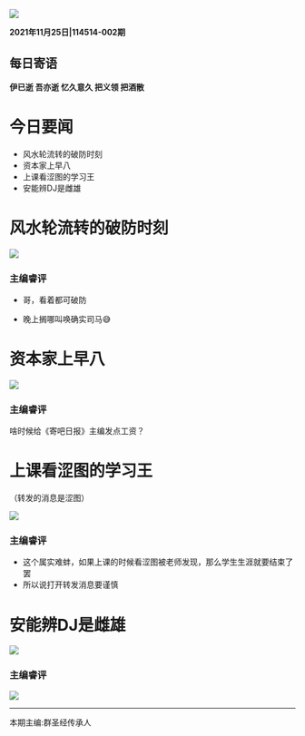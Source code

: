 ![](../../pic/title.jpg)

**2021年11月25日|114514-002期**

## 每日寄语

**伊已逝 吾亦逝 忆久意久 把义领 把酒散**



# 今日要闻

* 风水轮流转的破防时刻
* 资本家上早八
* 上课看涩图的学习王
* 安能辨DJ是雌雄

# 风水轮流转的破防时刻

![](QQ图片20211125102727.png)

### 主编睿评

* 哥，看着都可破防

* 晚上搁哪叫唤确实司马😅

# 资本家上早八

![](QQ图片20211125102639.png)

### 主编睿评

啥时候给《寄吧日报》主编发点工资？

# 上课看涩图的学习王

（转发的消息是涩图）

![](QQ图片20211125103650.png)

### 主编睿评

* 这个属实难蚌，如果上课的时候看涩图被老师发现，那么学生生涯就要结束了罢
* 所以说打开转发消息要谨慎

# 安能辨DJ是雌雄

![](QQ图片20211125104027.png)

### 主编睿评

![](../../pic/2.jpg)

---

本期主编:群圣经传承人


